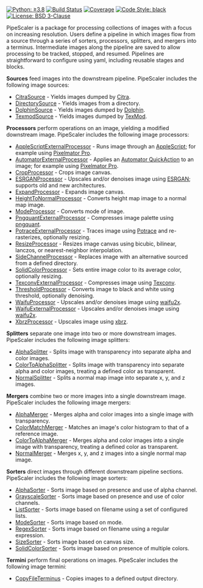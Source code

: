 [![Python: ≥3.8](https://img.shields.io/badge/python-≥3.8-green.svg)](https://docs.python.org/3/whatsnew/3.8.html)
[![Build Status](https://app.travis-ci.com/KarlTDebiec/PipeScaler.svg?branch=master)](https://app.travis-ci.com/github/KarlTDebiec/PipeScaler)
[![Coverage](https://img.shields.io/badge/coverage-75-yellowgreen)](https://app.travis-ci.com/github/KarlTDebiec/PipeScaler)
[![Code Style: black](https://img.shields.io/badge/code%20style-black-000000.svg)](https://github.com/psf/black)
[![License: BSD 3-Clause](https://img.shields.io/badge/license-BSD%203--Clause-blue.svg)](https://opensource.org/licenses/BSD-3-Clause)

PipeScaler is a package for processing collections of images with a focus on increasing
resolution. Users define a pipeline in which images flow from a source through a series
of sorters, processors, splitters, and mergers into a terminus. Intermediate images
along the pipeline are saved to allow processing to be tracked, stopped, and
resumed. Pipelines are straightforward to configure using yaml, including reusable
stages and blocks.

**Sources** feed images into the downstream pipeline. PipeScaler includes the following
image sources:
* [CitraSource](https://github.com/KarlTDebiec/PipeScaler/tree/master/pipescaler/sources/citra_source.py) - Yields images dumped by [Citra](https://citra-emu.org).
* [DirectorySource](https://github.com/KarlTDebiec/PipeScaler/tree/master/pipescaler/sources/directory_source.py) - Yields images from a directory.
* [DolphinSource](https://github.com/KarlTDebiec/PipeScaler/tree/master/pipescaler/sources/dolphin_source.py) - Yields images dumped by [Dolphin](https://dolphin-emu.org/).
* [TexmodSource](https://github.com/KarlTDebiec/PipeScaler/tree/master/pipescaler/sources/texmod_source.py) - Yields images dumped by [TexMod](https://www.moddb.com/downloads/texmod4).

**Processors** perform operations on an image, yielding a modified downstream image.
PipeScaler includes the following image processors:
* [AppleScriptExternalProcessor](https://github.com/KarlTDebiec/PipeScaler/tree/master/pipescaler/processors/apple_script_external_processor.py) - Runs image through an [AppleScript](https://developer.apple.com/library/archive/documentation/AppleScript/Conceptual/AppleScriptLangGuide/introduction/ASLR_intro.html); for example using [Pixelmator Pro](https://www.pixelmator.com/support/guide/pixelmator-pro/1270/).
* [AutomatorExternalProcessor](https://github.com/KarlTDebiec/PipeScaler/tree/master/pipescaler/processors/automator_external_processor.py) - Applies an [Automator QuickAction](https://support.apple.com/guide/automator/welcome/mac) to an image; for example using [Pixelmator Pro](https://www.pixelmator.com/support/guide/pixelmator-pro/1270/).
* [CropProcessor](https://github.com/KarlTDebiec/PipeScaler/tree/master/pipescaler/processors/crop_processor.py) - Crops image canvas.
* [ESRGANProcessor](https://github.com/KarlTDebiec/PipeScaler/tree/master/pipescaler/processors/esrgan_processor.py) - Upscales and/or denoises image using [ESRGAN](https://github.com/xinntao/ESRGAN); supports old and new architectures.
* [ExpandProcessor](https://github.com/KarlTDebiec/PipeScaler/tree/master/pipescaler/processors/expand_processor.py) - Expands image canvas.
* [HeightToNormalProcessor](https://github.com/KarlTDebiec/PipeScaler/tree/master/pipescaler/processors/height_to_normal_processor.py) - Converts height map image to a normal map image.
* [ModeProcessor](https://github.com/KarlTDebiec/PipeScaler/tree/master/pipescaler/processors/mode_processor.py) - Converts mode of image.
* [PngquantExternalProcessor](https://github.com/KarlTDebiec/PipeScaler/tree/master/pipescaler/processors/pngquant_external_processor.py) - Compresses image palette using [pngquant](https://pngquant.org/).
* [PotraceExternalProcessor](https://github.com/KarlTDebiec/PipeScaler/tree/master/pipescaler/processors/potrace_external_processor.py) - Traces image using [Potrace](http://potrace.sourceforge.net/) and re-rasterizes, optionally resizing.
* [ResizeProcessor](https://github.com/KarlTDebiec/PipeScaler/tree/master/pipescaler/processors/resize_processor.py) - Resizes image canvas using bicubic, bilinear, lanczos, or nearest-neighbor interpolation.
* [SideChannelProcessor](https://github.com/KarlTDebiec/PipeScaler/tree/master/pipescaler/processors/side_channel_processor.py) - Replaces image with an alternative sourced from a defined directory.
* [SolidColorProcessor](https://github.com/KarlTDebiec/PipeScaler/tree/master/pipescaler/processors/solid_color_processor.py) - Sets entire image color to its average color, optionally resizing.
* [TexconvExternalProcessor](https://github.com/KarlTDebiec/PipeScaler/tree/master/pipescaler/processors/texconv_external_processor.py) - Compresses image using [Texconv](https://github.com/Microsoft/DirectXTex/wiki/Texconv).
* [ThresholdProcessor](https://github.com/KarlTDebiec/PipeScaler/tree/master/pipescaler/processors/threshold_processor.py) - Converts image to black and white using threshold, optionally denoising.
* [WaifuProcessor](https://github.com/KarlTDebiec/PipeScaler/tree/master/pipescaler/processors/waifu_processor.py) - Upscales and/or denoises image using [waifu2x](https://github.com/nagadomi/waifu2x).
* [WaifuExternalProcessor](https://github.com/KarlTDebiec/PipeScaler/tree/master/pipescaler/processors/waifu_external_processor.py) - Upscales and/or denoises image using [waifu2x](https://github.com/nagadomi/waifu2x).
* [XbrzProcessor](https://github.com/KarlTDebiec/PipeScaler/tree/master/pipescaler/processors/xbrz_processor.py) - Upscales image using [xbrz](https://github.com/ioistired/xbrz.py).

**Splitters** separate one image into two or more downstream images. PipeScaler includes the
following image splitters:
* [AlphaSplitter](https://github.com/KarlTDebiec/PipeScaler/tree/master/pipescaler/splitters/alpha_splitter.py) - Splits image with transparency into separate alpha and color images.
* [ColorToAlphaSplitter](https://github.com/KarlTDebiec/PipeScaler/tree/master/pipescaler/splitters/color_to_alpha_splitter.py) - Splits image with transparency into separate alpha and color images, treating a defined color as transparent.
* [NormalSplitter](https://github.com/KarlTDebiec/PipeScaler/tree/master/pipescaler/splitters/normal_splitter.py) - Splits a normal map image into separate x, y, and z images.

**Mergers** combine two or more images into a single downstream image. PipeScaler includes
the following image mergers:
* [AlphaMerger](https://github.com/KarlTDebiec/PipeScaler/tree/master/pipescaler/mergers/alpha_merger.py) - Merges alpha and color images into a single image with transparency.
* [ColorMatchMerger](https://github.com/KarlTDebiec/PipeScaler/tree/master/pipescaler/mergers/color_match_merger.py) - Matches an image's color histogram to that of a reference image.
* [ColorToAlphaMerger](https://github.com/KarlTDebiec/PipeScaler/tree/master/pipescaler/mergers/color_to_alpha_merger.py) - Merges alpha and color images into a single image with transparency, treating a defined color as transparent.
* [NormalMerger](https://github.com/KarlTDebiec/PipeScaler/tree/master/pipescaler/mergers/normal_merger.py) - Merges x, y, and z images into a single normal map image.

**Sorters** direct images through different downstream pipeline sections. PipeScaler
includes the following image sorters:
* [AlphaSorter](https://github.com/KarlTDebiec/PipeScaler/tree/master/pipescaler/sorters/alpha_sorter.py) - Sorts image based on presence and use of alpha channel.
* [GrayscaleSorter](https://github.com/KarlTDebiec/PipeScaler/tree/master/pipescaler/sorters/grayscale_sorter.py) - Sorts image based on presence and use of color channels.
* [ListSorter](https://github.com/KarlTDebiec/PipeScaler/tree/master/pipescaler/sorters/list_sorter.py) - Sorts image based on filename using a set of configured lists.
* [ModeSorter](https://github.com/KarlTDebiec/PipeScaler/tree/master/pipescaler/sorters/mode_sorter.py) - Sorts image based on mode.
* [RegexSorter](https://github.com/KarlTDebiec/PipeScaler/tree/master/pipescaler/sorters/regex_sorter.py) - Sorts image based on filename using a regular expression.
* [SizeSorter](https://github.com/KarlTDebiec/PipeScaler/tree/master/pipescaler/sorters/size_sorter.py) - Sorts image based on canvas size.
* [SolidColorSorter](https://github.com/KarlTDebiec/PipeScaler/tree/master/pipescaler/sorters/solid_color_sorter.py) - Sorts image based on presence of multiple colors.

**Termini** perform final operations on images. PipeScaler includes the following image
termini:
* [CopyFileTerminus](https://github.com/KarlTDebiec/PipeScaler/tree/master/pipescaler/termini/copy_file_terminus.py) - Copies images to a defined output directory.
